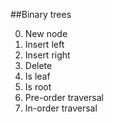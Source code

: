 ##Binary trees

0. New node
1. Insert left
2. Insert right
3. Delete
4. Is leaf
5. Is root
6. Pre-order traversal
7. In-order traversal
